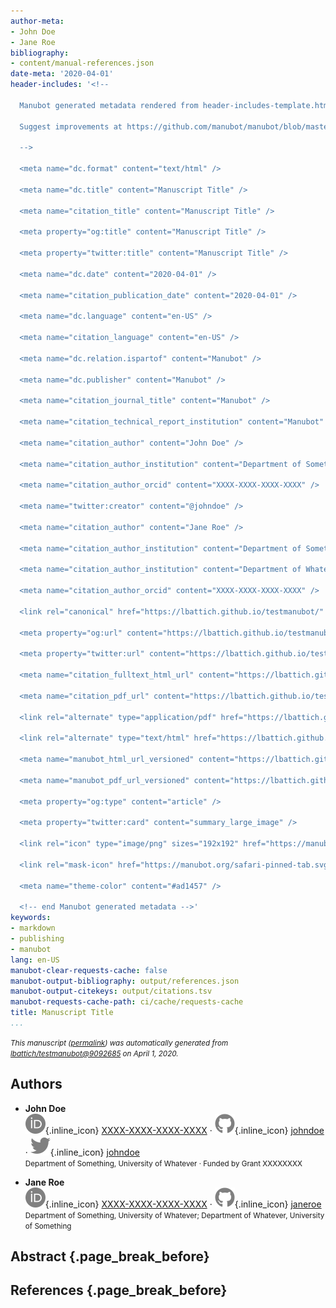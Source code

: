 ```yaml
---
author-meta:
- John Doe
- Jane Roe
bibliography:
- content/manual-references.json
date-meta: '2020-04-01'
header-includes: '<!--

  Manubot generated metadata rendered from header-includes-template.html.

  Suggest improvements at https://github.com/manubot/manubot/blob/master/manubot/process/header-includes-template.html

  -->

  <meta name="dc.format" content="text/html" />

  <meta name="dc.title" content="Manuscript Title" />

  <meta name="citation_title" content="Manuscript Title" />

  <meta property="og:title" content="Manuscript Title" />

  <meta property="twitter:title" content="Manuscript Title" />

  <meta name="dc.date" content="2020-04-01" />

  <meta name="citation_publication_date" content="2020-04-01" />

  <meta name="dc.language" content="en-US" />

  <meta name="citation_language" content="en-US" />

  <meta name="dc.relation.ispartof" content="Manubot" />

  <meta name="dc.publisher" content="Manubot" />

  <meta name="citation_journal_title" content="Manubot" />

  <meta name="citation_technical_report_institution" content="Manubot" />

  <meta name="citation_author" content="John Doe" />

  <meta name="citation_author_institution" content="Department of Something, University of Whatever" />

  <meta name="citation_author_orcid" content="XXXX-XXXX-XXXX-XXXX" />

  <meta name="twitter:creator" content="@johndoe" />

  <meta name="citation_author" content="Jane Roe" />

  <meta name="citation_author_institution" content="Department of Something, University of Whatever" />

  <meta name="citation_author_institution" content="Department of Whatever, University of Something" />

  <meta name="citation_author_orcid" content="XXXX-XXXX-XXXX-XXXX" />

  <link rel="canonical" href="https://lbattich.github.io/testmanubot/" />

  <meta property="og:url" content="https://lbattich.github.io/testmanubot/" />

  <meta property="twitter:url" content="https://lbattich.github.io/testmanubot/" />

  <meta name="citation_fulltext_html_url" content="https://lbattich.github.io/testmanubot/" />

  <meta name="citation_pdf_url" content="https://lbattich.github.io/testmanubot/manuscript.pdf" />

  <link rel="alternate" type="application/pdf" href="https://lbattich.github.io/testmanubot/manuscript.pdf" />

  <link rel="alternate" type="text/html" href="https://lbattich.github.io/testmanubot/v/909268526a1e94f27bc554fcd9bc3d88dd7e9b90/" />

  <meta name="manubot_html_url_versioned" content="https://lbattich.github.io/testmanubot/v/909268526a1e94f27bc554fcd9bc3d88dd7e9b90/" />

  <meta name="manubot_pdf_url_versioned" content="https://lbattich.github.io/testmanubot/v/909268526a1e94f27bc554fcd9bc3d88dd7e9b90/manuscript.pdf" />

  <meta property="og:type" content="article" />

  <meta property="twitter:card" content="summary_large_image" />

  <link rel="icon" type="image/png" sizes="192x192" href="https://manubot.org/favicon-192x192.png" />

  <link rel="mask-icon" href="https://manubot.org/safari-pinned-tab.svg" color="#ad1457" />

  <meta name="theme-color" content="#ad1457" />

  <!-- end Manubot generated metadata -->'
keywords:
- markdown
- publishing
- manubot
lang: en-US
manubot-clear-requests-cache: false
manubot-output-bibliography: output/references.json
manubot-output-citekeys: output/citations.tsv
manubot-requests-cache-path: ci/cache/requests-cache
title: Manuscript Title
...
```







<small><em>
This manuscript
([permalink](https://lbattich.github.io/testmanubot/v/909268526a1e94f27bc554fcd9bc3d88dd7e9b90/))
was automatically generated
from [lbattich/testmanubot@9092685](https://github.com/lbattich/testmanubot/tree/909268526a1e94f27bc554fcd9bc3d88dd7e9b90)
on April 1, 2020.
</em></small>

## Authors



+ **John Doe**<br>
    ![ORCID icon](images/orcid.svg){.inline_icon}
    [XXXX-XXXX-XXXX-XXXX](https://orcid.org/XXXX-XXXX-XXXX-XXXX)
    · ![GitHub icon](images/github.svg){.inline_icon}
    [johndoe](https://github.com/johndoe)
    · ![Twitter icon](images/twitter.svg){.inline_icon}
    [johndoe](https://twitter.com/johndoe)<br>
  <small>
     Department of Something, University of Whatever
     · Funded by Grant XXXXXXXX
  </small>

+ **Jane Roe**<br>
    ![ORCID icon](images/orcid.svg){.inline_icon}
    [XXXX-XXXX-XXXX-XXXX](https://orcid.org/XXXX-XXXX-XXXX-XXXX)
    · ![GitHub icon](images/github.svg){.inline_icon}
    [janeroe](https://github.com/janeroe)<br>
  <small>
     Department of Something, University of Whatever; Department of Whatever, University of Something
  </small>



## Abstract {.page_break_before}




## References {.page_break_before}

<!-- Explicitly insert bibliography here -->
<div id="refs"></div>
